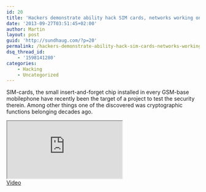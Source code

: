 ```yaml
---
id: 20
title: 'Hackers demonstrate ability hack SIM cards, networks working on fix'
date: '2013-09-27T03:51:45+02:00'
author: Martin
layout: post
guid: 'http://sundhaug.com/?p=20'
permalink: /hackers-demonstrate-ability-hack-sim-cards-networks-working-on-fix/
dsq_thread_id:
    - '1598141280'
categories:
    - Hacking
    - Uncategorized
---
```


SIM-cards, the small insert-and-forget chip installed in every GSM-base mobilephone have recently been the target of a project to test the security therein. Among other things one of the discovered was cryptographic functions belonging decades ago.

<iframe width="#{@width}" height="#{@height}" src="https://www.youtube.com/embed/wBzb-Zx4rsI"></iframe><br /> <a href="https://www.youtube.com/watch?v=wBzb-Zx4rsI">Video</a>
